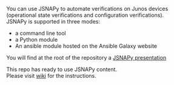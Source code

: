 You can use JSNAPy to automate verifications on Junos devices (operational state verifications and configuration verifications).        
JSNAPy is supported in three modes:
 - a command line tool
 - a Python module
 - An ansible module hosted on the Ansible Galaxy website
 
You will find at the root of the repository a [JSNAPy presentation](JSNAPy_presentation.pdf)  

This repo has ready to use JSNAPy content.  
Please visit [wiki](https://github.com/JNPRAutomate/junos-verifications-automation-with-jsnapy/wiki) for the instructions.   

